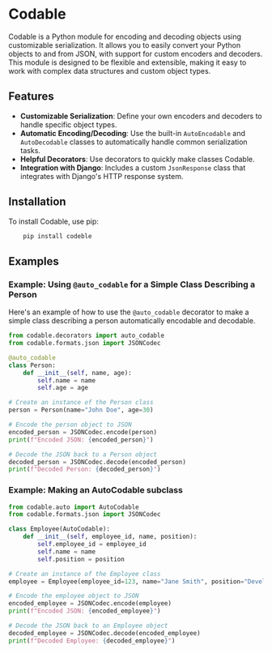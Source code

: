 # Codable

Codable is a Python module for encoding and decoding objects using customizable serialization. It allows you to easily convert your Python objects to and from JSON, with support for custom encoders and decoders. This module is designed to be flexible and extensible, making it easy to work with complex data structures and custom object types.

## Features

- **Customizable Serialization**: Define your own encoders and decoders to handle specific object types.
- **Automatic Encoding/Decoding**: Use the built-in `AutoEncodable` and `AutoDecodable` classes to automatically handle common serialization tasks.
- **Helpful Decorators**: Use decorators to quickly make classes Codable.
- **Integration with Django**: Includes a custom `JsonResponse` class that integrates with Django's HTTP response system.

## Installation

To install Codable, use pip:
```bash
    pip install codeble
```

## Examples

### Example: Using `@auto_codable` for a Simple Class Describing a Person

Here's an example of how to use the `@auto_codable` decorator to make a simple class describing a person automatically encodable and decodable.

```Python
from codable.decorators import auto_codable
from codable.formats.json import JSONCodec

@auto_codable
class Person:
    def __init__(self, name, age):
        self.name = name
        self.age = age

# Create an instance of the Person class
person = Person(name="John Doe", age=30)

# Encode the person object to JSON
encoded_person = JSONCodec.encode(person)
print(f"Encoded JSON: {encoded_person}")

# Decode the JSON back to a Person object
decoded_person = JSONCodec.decode(encoded_person)
print(f"Decoded Person: {decoded_person}")

```

### Example: Making an AutoCodable subclass

```Python
from codable.auto import AutoCodable
from codable.formats.json import JSONCodec

class Employee(AutoCodable):
    def __init__(self, employee_id, name, position):
        self.employee_id = employee_id
        self.name = name
        self.position = position

# Create an instance of the Employee class
employee = Employee(employee_id=123, name="Jane Smith", position="Developer")

# Encode the employee object to JSON
encoded_employee = JSONCodec.encode(employee)
print(f"Encoded JSON: {encoded_employee}")

# Decode the JSON back to an Employee object
decoded_employee = JSONCodec.decode(encoded_employee)
print(f"Decoded Employee: {decoded_employee}")

```




